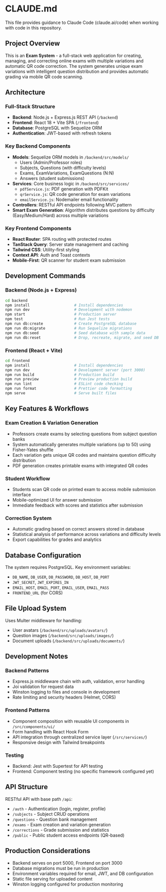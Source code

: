 # CLAUDE.md

This file provides guidance to Claude Code (claude.ai/code) when working with code in this repository.

## Project Overview

This is an **Exam System** - a full-stack web application for creating, managing, and correcting online exams with multiple variations and automatic QR code correction. The system generates unique exam variations with intelligent question distribution and provides automatic grading via mobile QR code scanning.

## Architecture

### Full-Stack Structure
- **Backend**: Node.js + Express.js REST API (`/backend`)
- **Frontend**: React 18 + Vite SPA (`/frontend`)
- **Database**: PostgreSQL with Sequelize ORM
- **Authentication**: JWT-based with refresh tokens

### Key Backend Components
- **Models**: Sequelize ORM models in `/backend/src/models/`
  - Users (Admin/Professor roles)
  - Subjects, Questions (with difficulty levels)
  - Exams, ExamVariations, ExamQuestions (N:N)
  - Answers (student submissions)
- **Services**: Core business logic in `/backend/src/services/`
  - `pdfService.js`: PDF generation with PDFKit
  - `qrService.js`: QR code generation for exam variations
  - `emailService.js`: Nodemailer email functionality
- **Controllers**: RESTful API endpoints following MVC pattern
- **Smart Exam Generation**: Algorithm distributes questions by difficulty (Easy/Medium/Hard) across multiple variations

### Key Frontend Components  
- **React Router**: SPA routing with protected routes
- **TanStack Query**: Server state management and caching
- **Tailwind CSS**: Utility-first styling
- **Context API**: Auth and Toast contexts
- **Mobile-First**: QR scanner for student exam submission

## Development Commands

### Backend (Node.js + Express)
```bash
cd backend
npm install                    # Install dependencies
npm run dev                    # Development with nodemon
npm start                      # Production server
npm test                       # Run Jest tests
npm run db:create              # Create PostgreSQL database
npm run db:migrate             # Run Sequelize migrations
npm run db:seed                # Seed database with sample data
npm run db:reset               # Drop, recreate, migrate, and seed DB
```

### Frontend (React + Vite)
```bash
cd frontend  
npm install                    # Install dependencies
npm run dev                    # Development server (port 3000)
npm run build                  # Production build
npm run preview                # Preview production build
npm run lint                   # ESLint code checking
npm run format                 # Prettier code formatting
npm serve                      # Serve built files
```

## Key Features & Workflows

### Exam Creation & Variation Generation
- Professors create exams by selecting questions from subject question banks
- System automatically generates multiple variations (up to 50) using Fisher-Yates shuffle
- Each variation gets unique QR codes and maintains question difficulty distribution
- PDF generation creates printable exams with integrated QR codes

### Student Workflow
- Students scan QR code on printed exam to access mobile submission interface
- Mobile-optimized UI for answer submission
- Immediate feedback with scores and statistics after submission

### Correction System  
- Automatic grading based on correct answers stored in database
- Statistical analysis of performance across variations and difficulty levels
- Export capabilities for grades and analytics

## Database Configuration

The system requires PostgreSQL. Key environment variables:
- `DB_NAME`, `DB_USER`, `DB_PASSWORD`, `DB_HOST`, `DB_PORT`
- `JWT_SECRET`, `JWT_EXPIRES_IN` 
- `EMAIL_HOST`, `EMAIL_PORT`, `EMAIL_USER`, `EMAIL_PASS`
- `FRONTEND_URL` (for CORS)

## File Upload System

Uses Multer middleware for handling:
- User avatars (`/backend/src/uploads/avatars/`)
- Question images (`/backend/src/uploads/images/`)
- Document uploads (`/backend/src/uploads/documents/`)

## Development Notes

### Backend Patterns
- Express.js middleware chain with auth, validation, error handling
- Joi validation for request data
- Winston logging to files and console in development
- Rate limiting and security headers (Helmet, CORS)

### Frontend Patterns  
- Component composition with reusable UI components in `/src/components/ui/`
- Form handling with React Hook Form
- API integration through centralized service layer (`/src/services/`)
- Responsive design with Tailwind breakpoints

### Testing
- Backend: Jest with Supertest for API testing
- Frontend: Component testing (no specific framework configured yet)

## API Structure

RESTful API with base path `/api`:
- `/auth` - Authentication (login, register, profile)  
- `/subjects` - Subject CRUD operations
- `/questions` - Question bank management
- `/exams` - Exam creation and variation generation
- `/corrections` - Grade submission and statistics
- `/public` - Public student access endpoints (QR-based)

## Production Considerations

- Backend serves on port 5000, Frontend on port 3000
- Database migrations must be run in production
- Environment variables required for email, JWT, and DB configuration
- Static file serving for uploaded content
- Winston logging configured for production monitoring